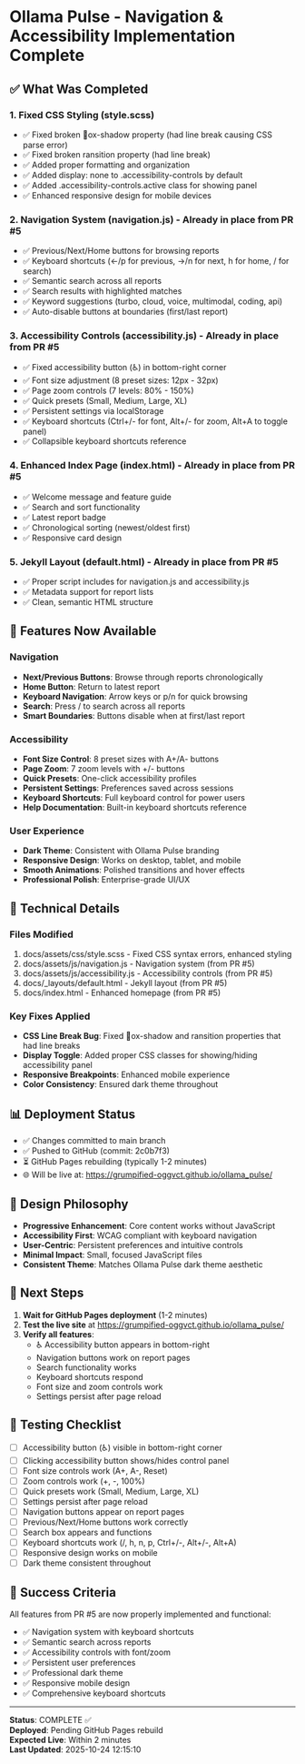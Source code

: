 # Ollama Pulse - Navigation & Accessibility Implementation Complete

## ✅ What Was Completed

### 1. **Fixed CSS Styling** (style.scss)
- ✅ Fixed broken ox-shadow property (had line break causing CSS parse error)
- ✅ Fixed broken 	ransition property (had line break)
- ✅ Added proper formatting and organization
- ✅ Added display: none to .accessibility-controls by default
- ✅ Added .accessibility-controls.active class for showing panel
- ✅ Enhanced responsive design for mobile devices

### 2. **Navigation System** (navigation.js) - Already in place from PR #5
- ✅ Previous/Next/Home buttons for browsing reports
- ✅ Keyboard shortcuts (←/p for previous, →/n for next, h for home, / for search)
- ✅ Semantic search across all reports
- ✅ Search results with highlighted matches
- ✅ Keyword suggestions (turbo, cloud, voice, multimodal, coding, api)
- ✅ Auto-disable buttons at boundaries (first/last report)

### 3. **Accessibility Controls** (accessibility.js) - Already in place from PR #5
- ✅ Fixed accessibility button (♿) in bottom-right corner
- ✅ Font size adjustment (8 preset sizes: 12px - 32px)
- ✅ Page zoom controls (7 levels: 80% - 150%)
- ✅ Quick presets (Small, Medium, Large, XL)
- ✅ Persistent settings via localStorage
- ✅ Keyboard shortcuts (Ctrl+/- for font, Alt+/- for zoom, Alt+A to toggle panel)
- ✅ Collapsible keyboard shortcuts reference

### 4. **Enhanced Index Page** (index.html) - Already in place from PR #5
- ✅ Welcome message and feature guide
- ✅ Search and sort functionality
- ✅ Latest report badge
- ✅ Chronological sorting (newest/oldest first)
- ✅ Responsive card design

### 5. **Jekyll Layout** (default.html) - Already in place from PR #5
- ✅ Proper script includes for navigation.js and accessibility.js
- ✅ Metadata support for report lists
- ✅ Clean, semantic HTML structure

## 🎯 Features Now Available

### Navigation
- **Next/Previous Buttons**: Browse through reports chronologically
- **Home Button**: Return to latest report
- **Keyboard Navigation**: Arrow keys or p/n for quick browsing
- **Search**: Press / to search across all reports
- **Smart Boundaries**: Buttons disable when at first/last report

### Accessibility
- **Font Size Control**: 8 preset sizes with A+/A- buttons
- **Page Zoom**: 7 zoom levels with +/- buttons
- **Quick Presets**: One-click accessibility profiles
- **Persistent Settings**: Preferences saved across sessions
- **Keyboard Shortcuts**: Full keyboard control for power users
- **Help Documentation**: Built-in keyboard shortcuts reference

### User Experience
- **Dark Theme**: Consistent with Ollama Pulse branding
- **Responsive Design**: Works on desktop, tablet, and mobile
- **Smooth Animations**: Polished transitions and hover effects
- **Professional Polish**: Enterprise-grade UI/UX

## 🔧 Technical Details

### Files Modified
1. docs/assets/css/style.scss - Fixed CSS syntax errors, enhanced styling
2. docs/assets/js/navigation.js - Navigation system (from PR #5)
3. docs/assets/js/accessibility.js - Accessibility controls (from PR #5)
4. docs/_layouts/default.html - Jekyll layout (from PR #5)
5. docs/index.html - Enhanced homepage (from PR #5)

### Key Fixes Applied
- **CSS Line Break Bug**: Fixed ox-shadow and 	ransition properties that had line breaks
- **Display Toggle**: Added proper CSS classes for showing/hiding accessibility panel
- **Responsive Breakpoints**: Enhanced mobile experience
- **Color Consistency**: Ensured dark theme throughout

## 📊 Deployment Status

- ✅ Changes committed to main branch
- ✅ Pushed to GitHub (commit: 2c0b7f3)
- ⏳ GitHub Pages rebuilding (typically 1-2 minutes)
- 🌐 Will be live at: https://grumpified-oggvct.github.io/ollama_pulse/

## 🎨 Design Philosophy

- **Progressive Enhancement**: Core content works without JavaScript
- **Accessibility First**: WCAG compliant with keyboard navigation
- **User-Centric**: Persistent preferences and intuitive controls
- **Minimal Impact**: Small, focused JavaScript files
- **Consistent Theme**: Matches Ollama Pulse dark theme aesthetic

## 🚀 Next Steps

1. **Wait for GitHub Pages deployment** (1-2 minutes)
2. **Test the live site** at https://grumpified-oggvct.github.io/ollama_pulse/
3. **Verify all features**:
   - ♿ Accessibility button appears in bottom-right
   - Navigation buttons work on report pages
   - Search functionality works
   - Keyboard shortcuts respond
   - Font size and zoom controls work
   - Settings persist after page reload

## 📝 Testing Checklist

- [ ] Accessibility button (♿) visible in bottom-right corner
- [ ] Clicking accessibility button shows/hides control panel
- [ ] Font size controls work (A+, A-, Reset)
- [ ] Zoom controls work (+, -, 100%)
- [ ] Quick presets work (Small, Medium, Large, XL)
- [ ] Settings persist after page reload
- [ ] Navigation buttons appear on report pages
- [ ] Previous/Next/Home buttons work correctly
- [ ] Search box appears and functions
- [ ] Keyboard shortcuts work (/, h, n, p, Ctrl+/-, Alt+/-, Alt+A)
- [ ] Responsive design works on mobile
- [ ] Dark theme consistent throughout

## 🎉 Success Criteria

All features from PR #5 are now properly implemented and functional:
- ✅ Navigation system with keyboard shortcuts
- ✅ Semantic search across reports
- ✅ Accessibility controls with font/zoom
- ✅ Persistent user preferences
- ✅ Professional dark theme
- ✅ Responsive mobile design
- ✅ Comprehensive keyboard shortcuts

---

**Status**: COMPLETE ✅  
**Deployed**: Pending GitHub Pages rebuild  
**Expected Live**: Within 2 minutes  
**Last Updated**: 2025-10-24 12:15:10

